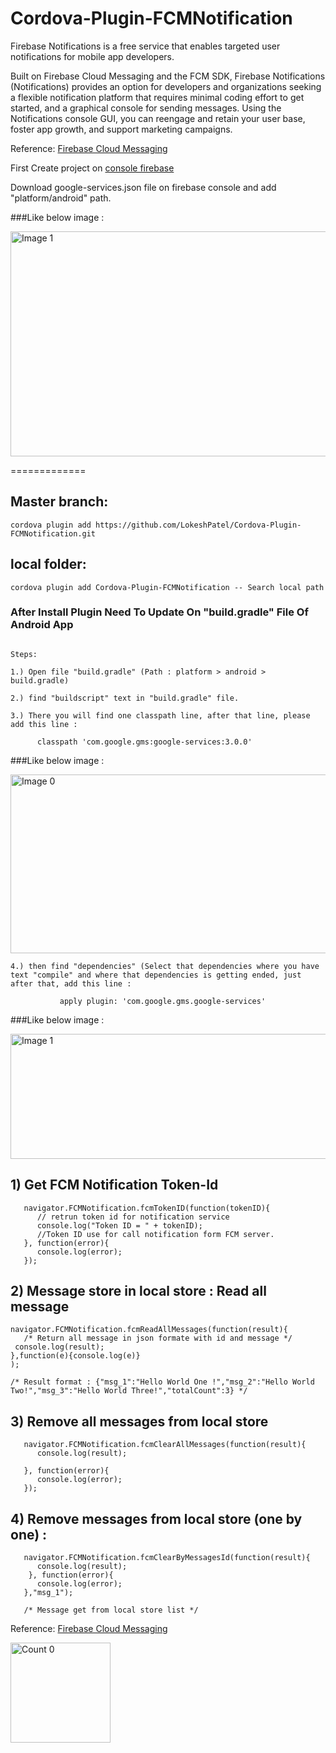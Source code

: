 # Cordova-Plugin-FCMNotification

Firebase Notifications is a free service that enables targeted user notifications for mobile app developers.

Built on Firebase Cloud Messaging and the FCM SDK, Firebase Notifications (Notifications) provides an option for developers and organizations seeking a flexible notification platform that requires minimal coding effort to get started, and a graphical console for sending messages. Using the Notifications console GUI, you can reengage and retain your user base, foster app growth, and support marketing campaigns.

Reference: [Firebase Cloud Messaging](https://firebase.google.com/docs/notifications/)

First Create project on [console firebase](https://console.firebase.google.com/)

Download google-services.json file on firebase console and add "platform/android" path.

###Like below image :

<img src="https://dl.dropboxusercontent.com/s/l5xw8890243805h/3.png?dl=0" alt="Image 1" width="750" height="360">

=============

## Master branch:

 ```
cordova plugin add https://github.com/LokeshPatel/Cordova-Plugin-FCMNotification.git
 ```
## local folder:

 ```
cordova plugin add Cordova-Plugin-FCMNotification -- Search local path

```

### After Install Plugin Need To Update On "build.gradle" File Of Android App
```

Steps:

1.) Open file "build.gradle" (Path : platform > android > build.gradle)

2.) find "buildscript" text in "build.gradle" file.

3.) There you will find one classpath line, after that line, please add this line :

      classpath 'com.google.gms:google-services:3.0.0'

```
###Like below image :

<img src="https://dl.dropboxusercontent.com/s/sa0xmdh3b1e8b8j/1.png?dl=0" alt="Image 0" width="836" height="286">

```
4.) then find "dependencies" (Select that dependencies where you have text "compile" and where that dependencies is getting ended, just after that, add this line :

           apply plugin: 'com.google.gms.google-services'
```
###Like below image :

<img src="https://dl.dropboxusercontent.com/s/nsqyjmpwx6kzniw/2.png?dl=0" alt="Image 1" width="800" height="200">

## 1) Get FCM Notification Token-Id
  ```
     navigator.FCMNotification.fcmTokenID(function(tokenID){
        // retrun token id for notification service
        console.log("Token ID = " + tokenID);
        //Token ID use for call notification form FCM server.
     }, function(error){
        console.log(error);
     });
```

## 2) Message store in local store : Read all message  
  ```
 navigator.FCMNotification.fcmReadAllMessages(function(result){
     /* Return all message in json formate with id and message */
   console.log(result);
 },function(e){console.log(e)}
 );

 /* Result format : {"msg_1":"Hello World One !","msg_2":"Hello World Two!","msg_3":"Hello World Three!","totalCount":3} */
```

## 3) Remove all messages from local store  
  ```
     navigator.FCMNotification.fcmClearAllMessages(function(result){
        console.log(result);

     }, function(error){
        console.log(error);
     });
```

## 4) Remove messages from local store (one by one) :
  ```
     navigator.FCMNotification.fcmClearByMessagesId(function(result){
        console.log(result);
      }, function(error){
        console.log(error);
     },"msg_1");
     
     /* Message get from local store list */
```

Reference: [Firebase Cloud Messaging](https://firebase.google.com/docs/notifications/)

<a href="https://www.paypal.me/LokeshPatel" target="_blank"><img src="https://dl.dropboxusercontent.com/s/r5azqieu9stu0pc/pay-now-button-afme.png?dl=0" alt="Count 0" width="160"/></a>

